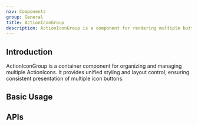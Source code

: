 ```yaml
---
nav: Components
group: General
title: ActionIconGroup
description: ActionIconGroup is a component for rendering multiple buttons with unified styling and layout control
---
```


## Introduction

ActionIconGroup is a container component for organizing and managing multiple ActionIcons. It provides unified styling and layout control, ensuring consistent presentation of multiple icon buttons.

## Basic Usage

<code src="./demos/index.tsx" nopadding></code>

## APIs

<API></API>
